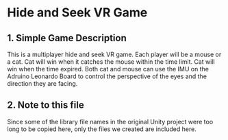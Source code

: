 # Hide and Seek VR Game
## 1. Simple Game Description
This is a multiplayer hide and seek VR game. Each player will be a mouse or a cat. Cat will win when it catches the mouse within the time limit. Cat will win when the time expired. Both cat and mouse can use the IMU on the Adruino Leonardo Board to control the perspective of the eyes and the direction they are facing.
## 2. Note to this file
Since some of the library file names in the original Unity project were too long to be copied here, only the files we created are included here. 
